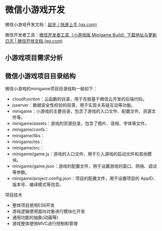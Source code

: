 # 微信小游戏开发

微信小游戏开发文档：[起步 / 快速上手 (qq.com)](https://developers.weixin.qq.com/minigame/dev/guide/)

微信开发者工具：[微信开发者工具（小游戏版 Minigame Build）下载地址与更新日志 | 微信开放文档 (qq.com)](https://developers.weixin.qq.com/minigame/dev/devtools/download.html)

## 小游戏项目需求分析



## 微信小游戏项目目录结构

微信小游戏的minigame项目目录结构一般如下：

- cloudfunction：云函数的目录，用于存放基于微信云开发的后端代码。
- jsserver：数据安全性校验的目录，用于实现关系链互动等功能。
- minigame：小游戏的主要目录，包含了游戏的入口文件、配置文件、资源文件等。
- minigame/assets：游戏的资源目录，包含了图片、音频、字体等文件。
- minigame/confs：
- minigame/libs：
- minigame/res：
- minigame/src：
- minigame/game.js：游戏的入口文件，用于引入游戏的启动文件和其他模块。
- minigame/game.json：游戏的配置文件，用于设置游戏的窗口、网络、调试等参数。
- minigame/project.config.json：项目的配置文件，用于设置项目的 AppID、版本号、编译模式等信息。

项目技术

- 整体项目使用ES6开发
- 游戏逻辑使用面向对象进行模块化开发
- 通用功能的抽象(动画等)
- 游戏整体使用MVC进行控制和管理

